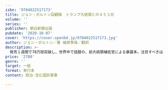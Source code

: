 ```yaml
---
isbn: '9784022517173'
title: ジョン・ボルトン回顧録　トランプ大統領との４５３日
volume: ''
series: ''
publisher: 朝日新聞出版
pubdate: '2020-10-07'
cover: 'https://cover.openbd.jp/9784022517173.jpg'
author: ジョン・ボルトン／著 梅原季哉／翻訳
description: >-
  発売１週間で78万部突破し、世界中で話題の、前大統領補佐官による暴露本。注目すべきは、各国要人との詳細なやり取りで、日本に対する言及も140か所以上に及ぶ。安部首相や谷内正太郎氏との生々しい会話も頻繁に登場し、日米外交の裏側が詳細に語られる。
price: '2700'
genre: ''
target: 一般
format: 単行本
content: 政治-含む国防軍事

---
```

